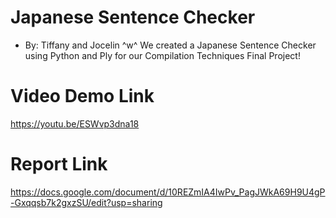 # Japanese Sentence Checker
- By: Tiffany and Jocelin ^w^
We created a Japanese Sentence Checker using Python and Ply for our Compilation Techniques Final Project! 
# Video Demo Link
https://youtu.be/ESWvp3dna18
# Report Link
https://docs.google.com/document/d/10REZmIA4IwPv_PagJWkA69H9U4gP-Gxqqsb7k2gxzSU/edit?usp=sharing

